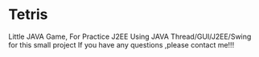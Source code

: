 # Tetris
Little JAVA Game, For Practice J2EE
Using JAVA Thread/GUI/J2EE/Swing for this small project
If you have any questions ,please contact me!!!
